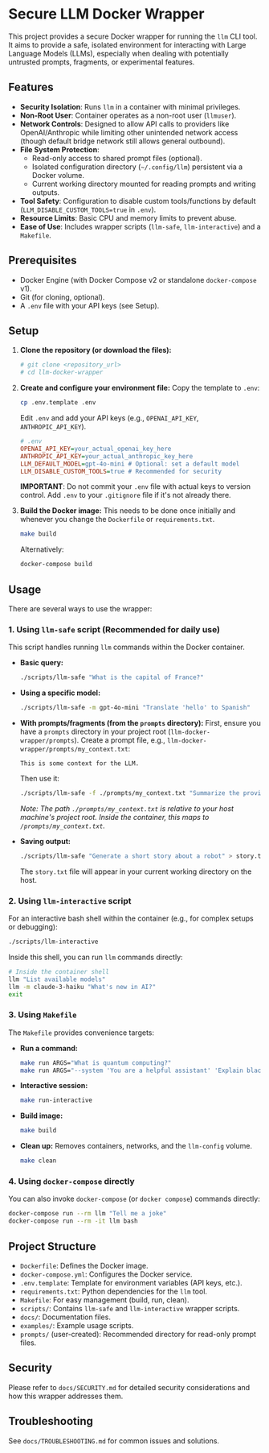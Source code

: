# Secure LLM Docker Wrapper

This project provides a secure Docker wrapper for running the `llm` CLI tool. It aims to provide a safe, isolated environment for interacting with Large Language Models (LLMs), especially when dealing with potentially untrusted prompts, fragments, or experimental features.

## Features

- **Security Isolation**: Runs `llm` in a container with minimal privileges.
- **Non-Root User**: Container operates as a non-root user (`llmuser`).
- **Network Controls**: Designed to allow API calls to providers like OpenAI/Anthropic while limiting other unintended network access (though default bridge network still allows general outbound).
- **File System Protection**:
    - Read-only access to shared prompt files (optional).
    - Isolated configuration directory (`~/.config/llm`) persistent via a Docker volume.
    - Current working directory mounted for reading prompts and writing outputs.
- **Tool Safety**: Configuration to disable custom tools/functions by default (`LLM_DISABLE_CUSTOM_TOOLS=true` in `.env`).
- **Resource Limits**: Basic CPU and memory limits to prevent abuse.
- **Ease of Use**: Includes wrapper scripts (`llm-safe`, `llm-interactive`) and a `Makefile`.

## Prerequisites

- Docker Engine (with Docker Compose v2 or standalone `docker-compose` v1).
- Git (for cloning, optional).
- A `.env` file with your API keys (see Setup).

## Setup

1.  **Clone the repository (or download the files):**
    ```bash
    # git clone <repository_url>
    # cd llm-docker-wrapper
    ```

2.  **Create and configure your environment file:**
    Copy the template to `.env`:
    ```bash
    cp .env.template .env
    ```
    Edit `.env` and add your API keys (e.g., `OPENAI_API_KEY`, `ANTHROPIC_API_KEY`).
    ```ini
    # .env
    OPENAI_API_KEY=your_actual_openai_key_here
    ANTHROPIC_API_KEY=your_actual_anthropic_key_here
    LLM_DEFAULT_MODEL=gpt-4o-mini # Optional: set a default model
    LLM_DISABLE_CUSTOM_TOOLS=true # Recommended for security
    ```
    **IMPORTANT**: Do not commit your `.env` file with actual keys to version control. Add `.env` to your `.gitignore` file if it's not already there.

3.  **Build the Docker image:**
    This needs to be done once initially and whenever you change the `Dockerfile` or `requirements.txt`.
    ```bash
    make build
    ```
    Alternatively:
    ```bash
    docker-compose build
    ```

## Usage

There are several ways to use the wrapper:

### 1. Using `llm-safe` script (Recommended for daily use)

This script handles running `llm` commands within the Docker container.

-   **Basic query:**
    ```bash
    ./scripts/llm-safe "What is the capital of France?"
    ```

-   **Using a specific model:**
    ```bash
    ./scripts/llm-safe -m gpt-4o-mini "Translate 'hello' to Spanish"
    ```

-   **With prompts/fragments (from the `prompts` directory):**
    First, ensure you have a `prompts` directory in your project root (`llm-docker-wrapper/prompts`).
    Create a prompt file, e.g., `llm-docker-wrapper/prompts/my_context.txt`:
    ```
    This is some context for the LLM.
    ```
    Then use it:
    ```bash
    ./scripts/llm-safe -f ./prompts/my_context.txt "Summarize the provided context."
    ```
    *Note: The path `./prompts/my_context.txt` is relative to your host machine's project root. Inside the container, this maps to `/prompts/my_context.txt`.*

-   **Saving output:**
    ```bash
    ./scripts/llm-safe "Generate a short story about a robot" > story.txt
    ```
    The `story.txt` file will appear in your current working directory on the host.

### 2. Using `llm-interactive` script

For an interactive bash shell within the container (e.g., for complex setups or debugging):
```bash
./scripts/llm-interactive
```
Inside this shell, you can run `llm` commands directly:
```bash
# Inside the container shell
llm "List available models"
llm -m claude-3-haiku "What's new in AI?"
exit
```

### 3. Using `Makefile`

The `Makefile` provides convenience targets:

-   **Run a command:**
    ```bash
    make run ARGS="What is quantum computing?"
    make run ARGS="--system 'You are a helpful assistant' 'Explain black holes'"
    ```

-   **Interactive session:**
    ```bash
    make run-interactive
    ```

-   **Build image:**
    ```bash
    make build
    ```

-   **Clean up:**
    Removes containers, networks, and the `llm-config` volume.
    ```bash
    make clean
    ```

### 4. Using `docker-compose` directly

You can also invoke `docker-compose` (or `docker compose`) commands directly:
```bash
docker-compose run --rm llm "Tell me a joke"
docker-compose run --rm -it llm bash
```

## Project Structure

-   `Dockerfile`: Defines the Docker image.
-   `docker-compose.yml`: Configures the Docker service.
-   `.env.template`: Template for environment variables (API keys, etc.).
-   `requirements.txt`: Python dependencies for the `llm` tool.
-   `Makefile`: For easy management (build, run, clean).
-   `scripts/`: Contains `llm-safe` and `llm-interactive` wrapper scripts.
-   `docs/`: Documentation files.
-   `examples/`: Example usage scripts.
-   `prompts/` (user-created): Recommended directory for read-only prompt files.

## Security

Please refer to `docs/SECURITY.md` for detailed security considerations and how this wrapper addresses them.

## Troubleshooting

See `docs/TROUBLESHOOTING.md` for common issues and solutions.
